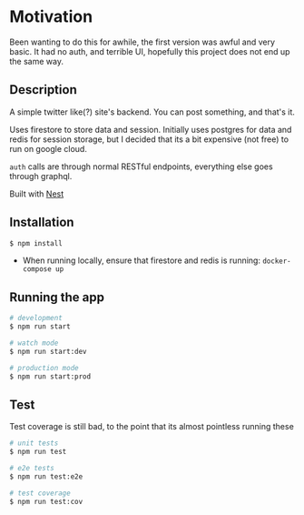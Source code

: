 # Motivation

Been wanting to do this for awhile, the first version was awful and very basic.
It had no auth, and terrible UI, hopefully this project does not end up the
same way.

## Description

A simple twitter like(?) site's backend. You can post something, and that's it.

Uses firestore to store data and session. Initially uses postgres for data and
redis for session storage, but I decided that its a bit expensive (not free) to
run on google cloud.

`auth` calls are through normal RESTful endpoints, everything else goes through
graphql.

Built with [Nest](https://github.com/nestjs/nest)

## Installation

```bash
$ npm install
```

- When running locally, ensure that firestore and redis is running:
  `docker-compose up`

## Running the app

```bash
# development
$ npm run start

# watch mode
$ npm run start:dev

# production mode
$ npm run start:prod
```

## Test
Test coverage is still bad, to the point that its almost pointless running
these
```bash
# unit tests
$ npm run test

# e2e tests
$ npm run test:e2e

# test coverage
$ npm run test:cov
```
